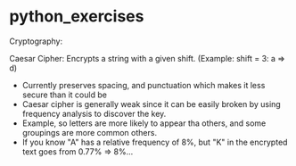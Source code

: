 # python_exercises


Cryptography:

Caesar Cipher: Encrypts a string with a given shift. (Example: shift = 3: a => d)
- Currently preserves spacing, and punctuation which makes it less secure than it could be
- Caesar cipher is generally weak since it can be easily broken by using frequency analysis to discover the key.
- Example, so letters are more likely to appear tha others, and some groupings are more common others. 
- If you know "A" has a relative frequency of 8%, but "K" in the encrypted text goes from 0.77% => 8%...


